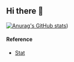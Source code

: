## Hi there 👋

<!--
**ehdwn1991/ehdwn1991** is a ✨ _special_ ✨ repository because its `README.md` (this file) appears on your GitHub profile.

Here are some ideas to get you started:

- 🔭 I’m currently working on ...
- 🌱 I’m currently learning ...
- 👯 I’m looking to collaborate on ...
- 🤔 I’m looking for help with ...
- 💬 Ask me about ...
- 📫 How to reach me: ...
- 😄 Pronouns: ...
- ⚡ Fun fact: ...
-->

[![Anurag's GitHub stats](https://github-readme-stats.vercel.app/api/pin?username=ehdwn1991&repo=github-readme-stats&count_private=true&show_icons=true&?theme=highcontrast&include_all_commits=true&hide_progress=true)](https://github.com/anuraghazra/github-readme-stats))





#### Reference
* [Stat](https://github.com/anuraghazra/github-readme-stats)
